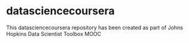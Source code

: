 # datasciencecoursera
This datasciencecoursera repository has been created as part of Johns Hopkins Data Scientist Toolbox MOOC
